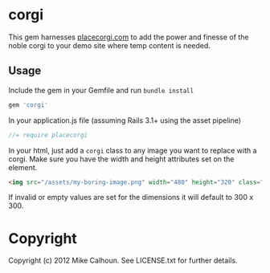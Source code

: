 # corgi #

This gem harnesses [placecorgi.com](http://placecorgi.com/) to add the power and finesse of the noble corgi to your demo site where temp content is needed.

## Usage ##

Include the gem in your Gemfile and run `bundle install`

```ruby
gem 'corgi'
```

In your application.js file (assuming Rails 3.1+ using the asset pipeline)

```javascript
//= require placecorgi
```

In your html, just add a `corgi` class to any image you want to replace with a corgi. Make sure you have the width and height attributes set on the element.

```html
<img src="/assets/my-boring-image.png" width="480" height="320" class="corgi" />
```

If invalid or empty values are set for the dimensions it will default to 300 x 300.

# Copyright

Copyright (c) 2012 Mike Calhoun. See LICENSE.txt for
further details.

